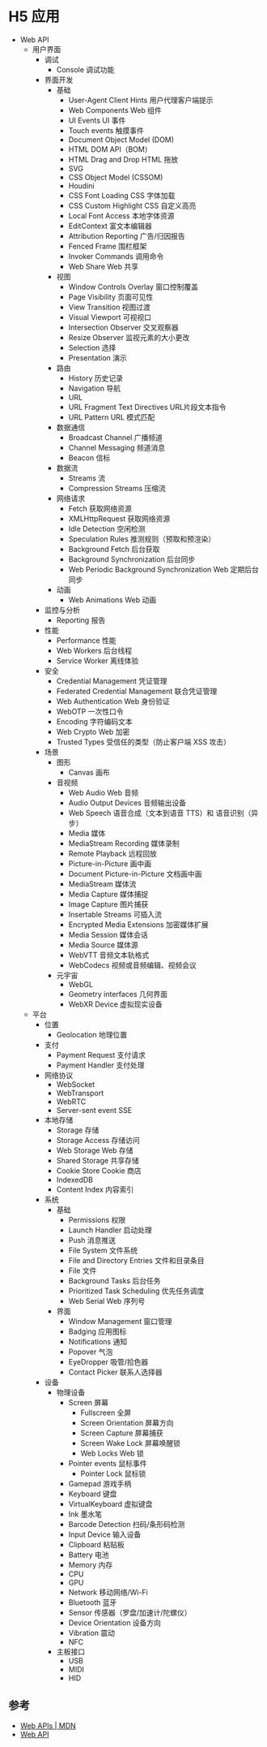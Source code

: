 # H5 应用

- Web API
  - 用户界面
    - 调试
      - Console 调试功能
    - 界面开发
      - 基础
        - User-Agent Client Hints 用户代理客户端提示
        - Web Components Web 组件
        - UI Events UI 事件
        - Touch events 触摸事件
        - Document Object Model (DOM)
        - HTML DOM API（BOM）
        - HTML Drag and Drop HTML 拖放
        - SVG
        - CSS Object Model (CSSOM)
        - Houdini
        - CSS Font Loading CSS 字体加载
        - CSS Custom Highlight CSS 自定义高亮
        - Local Font Access 本地字体资源
        - EditContext 富文本编辑器
        - Attribution Reporting 广告/归因报告
        - Fenced Frame 围栏框架
        - Invoker Commands 调用命令
        - Web Share Web 共享
      - 视图
        - Window Controls Overlay 窗口控制覆盖
        - Page Visibility 页面可见性
        - View Transition 视图过渡
        - Visual Viewport 可视视口
        - Intersection Observer 交叉观察器
        - Resize Observer 监视元素的大小更改
        - Selection 选择
        - Presentation 演示
      - 路由
        - History 历史记录
        - Navigation 导航
        - URL
        - URL Fragment Text Directives URL片段文本指令
        - URL Pattern URL 模式匹配
      - 数据通信
        - Broadcast Channel 广播频道
        - Channel Messaging 频道消息
        - Beacon 信标
      - 数据流
        - Streams 流
        - Compression Streams 压缩流
      - 网络请求
        - Fetch 获取网络资源
        - XMLHttpRequest 获取网络资源
        - Idle Detection 空闲检测
        - Speculation Rules 推测规则（预取和预渲染）
        - Background Fetch 后台获取
        - Background Synchronization 后台同步
        - Web Periodic Background Synchronization Web 定期后台同步
      - 动画
        - Web Animations Web 动画
    - 监控与分析
      - Reporting 报告
    - 性能
      - Performance 性能
      - Web Workers 后台线程
      - Service Worker 离线体验
    - 安全
      - Credential Management 凭证管理
      - Federated Credential Management 联合凭证管理
      - Web Authentication Web 身份验证
      - WebOTP  一次性口令
      - Encoding 字符编码文本
      - Web Crypto  Web 加密
      - Trusted Types 受信任的类型（防止客户端 XSS 攻击）
    - 场景
      - 图形
        - Canvas 画布
      - 音视频
        - Web Audio Web 音频
        - Audio Output Devices 音频输出设备
        - Web Speech 语音合成（文本到语音 TTS）和 语音识别（异步）
        - Media 媒体
        - MediaStream Recording 媒体录制
        - Remote Playback 远程回放
        - Picture-in-Picture 画中画
        - Document Picture-in-Picture 文档画中画
        - MediaStream 媒体流
        - Media Capture 媒体捕捉
        - Image Capture 图片捕获
        - Insertable Streams 可插入流
        - Encrypted Media Extensions 加密媒体扩展
        - Media Session 媒体会话
        - Media Source 媒体源
        - WebVTT 音频文本轨格式
        - WebCodecs 视频或音频编辑、视频会议
      - 元宇宙
        - WebGL
        - Geometry interfaces 几何界面
        - WebXR Device 虚拟现实设备
  - 平台
    - 位置
      - Geolocation 地理位置
    - 支付
      - Payment Request 支付请求
      - Payment Handler 支付处理
    - 网络协议
      - WebSocket
      - WebTransport
      - WebRTC
      - Server-sent event SSE
    - 本地存储
      - Storage 存储
      - Storage Access 存储访问
      - Web Storage Web 存储
      - Shared Storage 共享存储
      - Cookie Store Cookie 商店
      - IndexedDB
      - Content Index 内容索引
    - 系统
      - 基础
        - Permissions 权限
        - Launch Handler 启动处理
        - Push 消息推送
        - File System 文件系统
        - File and Directory Entries 文件和目录条目
        - File 文件
        - Background Tasks 后台任务
        - Prioritized Task Scheduling 优先任务调度
        - Web Serial Web 序列号
      - 界面
        - Window Management 窗口管理
        - Badging 应用图标
        - Notifications 通知
        - Popover 气泡
        - EyeDropper 吸管/拾色器
        - Contact Picker 联系人选择器
    - 设备
      - 物理设备
        - Screen 屏幕
          - Fullscreen 全屏
          - Screen Orientation 屏幕方向
          - Screen Capture 屏幕捕获
          - Screen Wake Lock 屏幕唤醒锁
          - Web Locks Web 锁
        - Pointer events 鼠标事件
          - Pointer Lock 鼠标锁
        - Gamepad 游戏手柄
        - Keyboard 键盘
        - VirtualKeyboard 虚拟键盘
        - Ink 墨水笔
        - Barcode Detection 扫码/条形码检测
        - Input Device 输入设备
        - Clipboard 粘贴板
        - Battery 电池
        - Memory 内存
        - CPU
        - GPU
        - Network 移动网络/Wi-Fi
        - Bluetooth 蓝牙
        - Sensor 传感器（罗盘/加速计/陀螺仪）
        - Device Orientation 设备方向
        - Vibration 震动
        - NFC
      - 主板接口
        - USB
        - MIDI
        - HID

## 参考

- [Web APIs | MDN](https://developer.mozilla.org/en-US/docs/Web/API)
- [Web API](/share/docs/basics/language/javascript/web/)
